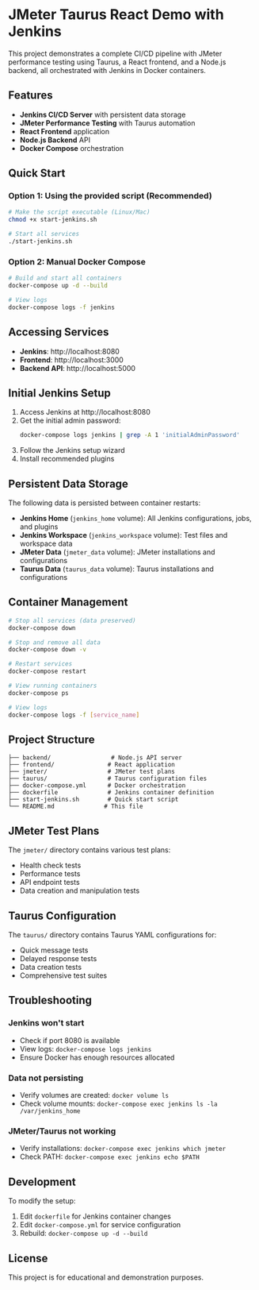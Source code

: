 
# JMeter Taurus React Demo with Jenkins

This project demonstrates a complete CI/CD pipeline with JMeter performance testing using Taurus, a React frontend, and a Node.js backend, all orchestrated with Jenkins in Docker containers.

## Features

- **Jenkins CI/CD Server** with persistent data storage
- **JMeter Performance Testing** with Taurus automation
- **React Frontend** application
- **Node.js Backend** API
- **Docker Compose** orchestration

## Quick Start

### Option 1: Using the provided script (Recommended)

```bash
# Make the script executable (Linux/Mac)
chmod +x start-jenkins.sh

# Start all services
./start-jenkins.sh
```

### Option 2: Manual Docker Compose

```bash
# Build and start all containers
docker-compose up -d --build

# View logs
docker-compose logs -f jenkins
```

## Accessing Services

- **Jenkins**: http://localhost:8080
- **Frontend**: http://localhost:3000
- **Backend API**: http://localhost:5000

## Initial Jenkins Setup

1. Access Jenkins at http://localhost:8080
2. Get the initial admin password:
   ```bash
   docker-compose logs jenkins | grep -A 1 'initialAdminPassword'
   ```
3. Follow the Jenkins setup wizard
4. Install recommended plugins

## Persistent Data Storage

The following data is persisted between container restarts:

- **Jenkins Home** (`jenkins_home` volume): All Jenkins configurations, jobs, and plugins
- **Jenkins Workspace** (`jenkins_workspace` volume): Test files and workspace data
- **JMeter Data** (`jmeter_data` volume): JMeter installations and configurations
- **Taurus Data** (`taurus_data` volume): Taurus installations and configurations

## Container Management

```bash
# Stop all services (data preserved)
docker-compose down

# Stop and remove all data
docker-compose down -v

# Restart services
docker-compose restart

# View running containers
docker-compose ps

# View logs
docker-compose logs -f [service_name]
```

## Project Structure

```
├── backend/                 # Node.js API server
├── frontend/               # React application
├── jmeter/                 # JMeter test plans
├── taurus/                 # Taurus configuration files
├── docker-compose.yml      # Docker orchestration
├── dockerfile              # Jenkins container definition
├── start-jenkins.sh        # Quick start script
└── README.md              # This file
```

## JMeter Test Plans

The `jmeter/` directory contains various test plans:
- Health check tests
- Performance tests
- API endpoint tests
- Data creation and manipulation tests

## Taurus Configuration

The `taurus/` directory contains Taurus YAML configurations for:
- Quick message tests
- Delayed response tests
- Data creation tests
- Comprehensive test suites

## Troubleshooting

### Jenkins won't start
- Check if port 8080 is available
- View logs: `docker-compose logs jenkins`
- Ensure Docker has enough resources allocated

### Data not persisting
- Verify volumes are created: `docker volume ls`
- Check volume mounts: `docker-compose exec jenkins ls -la /var/jenkins_home`

### JMeter/Taurus not working
- Verify installations: `docker-compose exec jenkins which jmeter`
- Check PATH: `docker-compose exec jenkins echo $PATH`

## Development

To modify the setup:

1. Edit `dockerfile` for Jenkins container changes
2. Edit `docker-compose.yml` for service configuration
3. Rebuild: `docker-compose up -d --build`

## License

This project is for educational and demonstration purposes.
